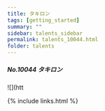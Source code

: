 ```yaml
---
title: タキロン
tags: [getting_started]
summary: ""
sidebar: talents_sidebar
permalink: talents_10044.html
folder: talents
---
```



##### No.10044 タキロン  

![](htt





{% include links.html %}
